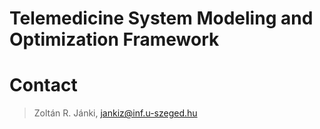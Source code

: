 # Telemedicine System Modeling and Optimization Framework

# Contact

> Zoltán R. Jánki, jankiz@inf.u-szeged.hu
